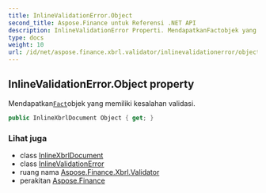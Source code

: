 ```yaml
---
title: InlineValidationError.Object
second_title: Aspose.Finance untuk Referensi .NET API
description: InlineValidationError Properti. MendapatkanFactobjek yang memiliki kesalahan validasi.
type: docs
weight: 10
url: /id/net/aspose.finance.xbrl.validator/inlinevalidationerror/object/
---
```

## InlineValidationError.Object property

Mendapatkan[`Fact`](../../../aspose.finance.xbrl/fact/)objek yang memiliki kesalahan validasi.

```csharp
public InlineXbrlDocument Object { get; }
```

### Lihat juga

* class [InlineXbrlDocument](../../../aspose.finance.xbrl.inline/inlinexbrldocument/)
* class [InlineValidationError](../)
* ruang nama [Aspose.Finance.Xbrl.Validator](../../inlinevalidationerror/)
* perakitan [Aspose.Finance](../../../)


